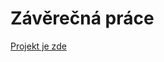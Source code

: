 # Závěrečná práce

[Projekt je zde](https://githubaccount987.github.io/ZaverecnaPrace/DelaunayTriangulation)
